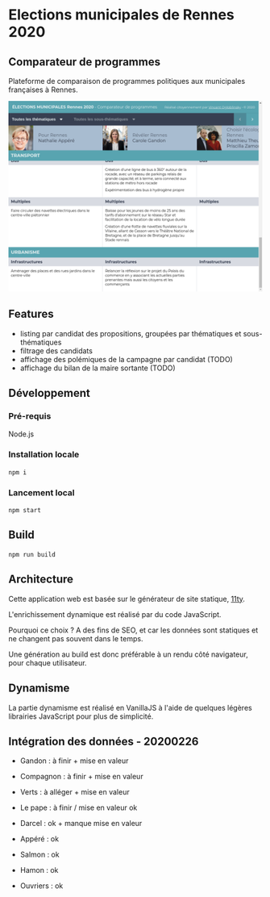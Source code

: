 # Elections municipales de Rennes 2020

## Comparateur de programmes

Plateforme de comparaison de programmes politiques aux municipales françaises à Rennes.

<img src="src/assets/screenshot.png" alt="Screenshot" width="600">

## Features

-   listing par candidat des propositions, groupées par thématiques et sous-thématiques
-   filtrage des candidats
-   affichage des polémiques de la campagne par candidat (TODO)
-   affichage du bilan de la maire sortante (TODO)

## Développement

### Pré-requis

Node.js

### Installation locale

```
npm i
```

### Lancement local

```
npm start
```

## Build

```
npm run build
```

## Architecture

Cette application web est basée sur le générateur de site statique, [11ty](http://11ty.io/).

L'enrichissement dynamique est réalisé par du code JavaScript.

Pourquoi ce choix ? A des fins de SEO, et car les données sont statiques et ne changent pas souvent dans le temps.

Une génération au build est donc préférable à un rendu côté navigateur, pour chaque utilisateur.

## Dynamisme

La partie dynamisme est réalisé en VanillaJS à l'aide de quelques légères librairies JavaScript pour plus de simplicité.

## Intégration des données - 20200226

-   Gandon : à finir + mise en valeur
-   Compagnon : à finir + mise en valeur
-   Verts : à alléger + mise en valeur
-   Le pape : à finir / mise en valeur ok

-   Darcel : ok + manque mise en valeur

-   Appéré : ok
-   Salmon : ok
-   Hamon : ok
-   Ouvriers : ok
